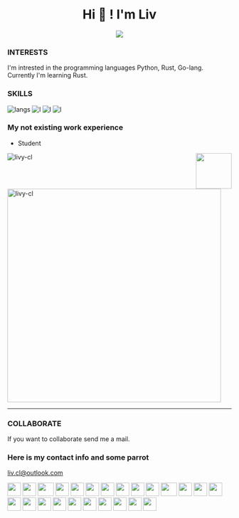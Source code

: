 <h1 align="center">Hi 👋 ! I'm Liv</h1>

<p align="center">
  <a href="https://git.io/typing-svg"><img src="https://readme-typing-svg.herokuapp.com?lines=Student"></a>
</p>

### INTERESTS
I'm intrested in the programming languages Python, Rust, Go-lang. Currently I'm learning Rust.

### SKILLS 
![langs](https://img.shields.io/badge/Python-FFD43B?style=for-the-badge&logo=python&logoColor=darkgreen)
![l](https://img.shields.io/badge/HTML5-E34F26?style=for-the-badge&logo=html5&logoColor=white) 
![l](https://img.shields.io/badge/Kali_Linux-557C94?style=for-the-badge&logo=kali-linux&logoColor=white)
![l](https://img.shields.io/badge/Rust-557C94?style=for-the-badge&logo=Rust&logoColor=critical)

### My not existing work experience
- Student

 <img align="right" height="80em" src="https://64.media.tumblr.com/88a292ed527aa5146c2557c3bd77d237/0976bd0e48bfc35e-d4/s540x810/ba02a575e52355406105276f42df764e122e5bf1.gifv" >
</div>

<p><img align="left" src="https://github-readme-stats.vercel.app/api/top-langs?username=livy-cl&show_icons=true&locale=en&layout=compact&theme=radical" alt="livy-cl" /></p>

<p>&nbsp;<img align="center" src="https://github-readme-stats.vercel.app/api?username=livy-cl&show_icons=true&locale=en&theme=tokyonight" alt="livy-cl" width="480" /></p>

<hr>

### COLLABORATE
If you want to collaborate send me a mail.

### Here is my contact info and some parrot
liv.cl@outlook.com

<div>
    <img src="https://cultofthepartyparrot.com/parrots/hd/githubparrot.gif" width="30" height="30"/>
    <img src="https://cultofthepartyparrot.com/flags/hd/indiaparrot.gif" width="30" height="30"/>
    <img src="https://cultofthepartyparrot.com/parrots/asyncparrot.gif" width="36" height="30"/>
    <img src="https://cultofthepartyparrot.com/parrots/exceptionallyfastparrot.gif" width="30" height="30"/>
    <img src="https://cultofthepartyparrot.com/parrots/hd/60fpsparrot.gif" width="30" height="30"/>
    <img src="https://cultofthepartyparrot.com/parrots/hd/jumpingparrot.gif" width="30" height="30"/>
    <img src="https://cultofthepartyparrot.com/parrots/hd/opensourceparrot.gif" width="30" height="30"/>
    <img src="https://cultofthepartyparrot.com/parrots/hd/dealwithitnowparrot.gif" width="30" height="30"/>
    <img src="https://cultofthepartyparrot.com/parrots/hd/hypnoparrotlight.gif" width="30" height="30"/>
    <img src="https://cultofthepartyparrot.com/parrots/databaseparrot.gif" width="30" height="30"/>
    <img src="https://cultofthepartyparrot.com/parrots/fixparrot.gif" width="36" height="30"/>
    <img src="https://cultofthepartyparrot.com/parrots/hd/laptop_parrot.gif" width="30" height="30"/>
    <img src="https://cultofthepartyparrot.com/parrots/hd/spinningparrot.gif" width="30" height="30"/>
    <img src="https://cultofthepartyparrot.com/parrots/hd/levitationparrot.gif" width="30" height="30"/>
    <img src="https://cultofthepartyparrot.com/parrots/hd/meldparrot.gif" width="30" height="30"/>
    <img src="https://cultofthepartyparrot.com/parrots/slomoparrot.gif" width="30" height="30"/>
    <img src="https://cultofthepartyparrot.com/parrots/hd/moonwalkingparrot.gif" width="30" height="30"/>
    <img src="https://cultofthepartyparrot.com/parrots/hd/stableparrot.gif" width="30" height="30"/>
    <img src="https://cultofthepartyparrot.com/parrots/hd/scienceparrot.gif" width="30" height="30"/>
    <img src="https://cultofthepartyparrot.com/parrots/hd/pirateparrot.gif" width="30" height="30"/>
    <img src="https://cultofthepartyparrot.com/parrots/hd/footballparrot.gif" width="30" height="30"/>
    <img src="https://cultofthepartyparrot.com/parrots/hd/illuminatiparrot.gif" width="30" height="30"/>
    <img src="https://cultofthepartyparrot.com/parrots/hd/hypnoparrotdark.gif" width="30" height="30"/>
    <img src="https://cultofthepartyparrot.com/parrots/hd/mustacheparrot.gif" width="30" height="30"/>
</div>
